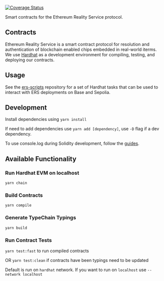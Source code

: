 [![Coverage Status](https://coveralls.io/repos/github/arx-research/ers-contracts/badge.svg?t=p3tecU)](https://coveralls.io/github/arx-research/ers-contracts)

Smart contracts for the Ethereum Reality Service protocol.
## Contracts
Ethereum Reality Service is a smart contract protocol for resolution and authentication of blockchain enabled chips embedded in real-world iterms. We use [Hardhat](https://hardhat.org/) as a development environment for compiling, testing, and deploying our contracts.

## Usage
See the [ers-scripts](https://github.com/arx-research/ers-scripts) repository for a set of Hardhat tasks that can be used to interact with ERS deployments on Base and Sepolia.

## Development

Install dependencies using `yarn install`

If need to add dependencies use `yarn add [dependency]`, use `-D` flag if a dev dependency.

To use console.log during Solidity development, follow the [guides](https://hardhat.org/guides/hardhat-console.html).

## Available Functionality

### Run Hardhat EVM on localhost

`yarn chain`

### Build Contracts

`yarn compile`

### Generate TypeChain Typings

`yarn build`

### Run Contract Tests

`yarn test:fast` to run compiled contracts

OR `yarn test:clean` if contracts have been typings need to be updated

Default is run on `hardhat` network. If you want to run on `localhost` use `--network localhost`
